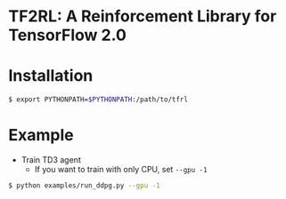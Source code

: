 # TF2RL: A Reinforcement Library for TensorFlow 2.0


# Installation
```bash
$ export PYTHONPATH=$PYTHONPATH:/path/to/tfrl
```

# Example
- Train TD3 agent
  - If you want to train with only CPU, set `--gpu -1`

```bash
$ python examples/run_ddpg.py --gpu -1
```
